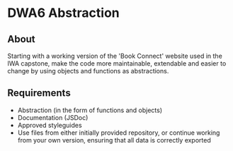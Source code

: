 # DWA6 Abstraction

## About

Starting with a working version of the 'Book Connect' website used in the IWA capstone, make the code more maintainable, extendable and easier to change by using objects and functions as abstractions.

## Requirements

- Abstraction (in the form of functions and objects)
- Documentation (JSDoc)
- Approved styleguides
- Use files from either initially provided repository, or continue working from your own version, ensuring that all data is correctly exported